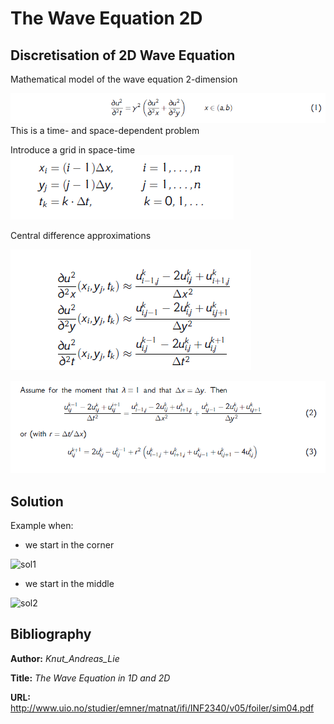 # The Wave Equation 2D


## Discretisation of 2D Wave Equation

Mathematical model of the wave equation 2-dimension

![1](doc/1.PNG)
This is a time- and space-dependent problem

Introduce a grid in space-time
![2](doc/2.PNG)

Central difference approximations

![3](doc/3.PNG)

![4](doc/4.PNG)

## Solution

Example when:

- we start in the corner

![sol1](doc/theWaveEq2D_1.gif)

- we start in the middle

![sol2](doc/TheWaveEq2D_2.gif)

## Bibliography
**Author:** *Knut_Andreas_Lie*

**Title:** *The Wave Equation in 1D and 2D*

**URL:** http://www.uio.no/studier/emner/matnat/ifi/INF2340/v05/foiler/sim04.pdf
